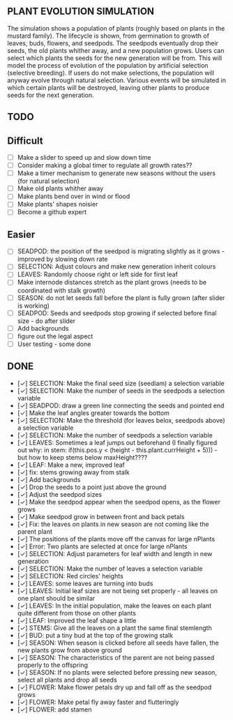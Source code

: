 ## PLANT EVOLUTION SIMULATION
The simulation shows a population of plants (roughly based on plants in the mustard family).
The lifecycle is shown, from germination to growth of leaves, buds, flowers, and seedpods.
The seedpods eventually drop their seeds, the old plants whither away, and a new population grows.
Users can select which plants the seeds for the new generation will be from.
This will model the process of evolution of the population by artificial selection (selective breeding).
If users do not make selections, the population will anyway evolve through natural selection.
Various events will be simulated in which certain plants will be destroyed, 
leaving other plants to produce seeds for the next generation.
## TODO
## Difficult
  - [ ] Make a slider to speed up and slow down time
  - [ ] Consider making a global timer to regulate all growth rates??
  - [ ] Make a timer mechanism to generate new seasons without the users (for natural selection)
  - [ ] Make old plants whither away
  - [ ] Make plants bend over in wind or flood
  - [ ] Make plants' shapes noisier
  - [ ] Become a github expert
## Easier
  - [ ] SEADPOD: the position of the seedpod is migrating slightly as it grows - improved by slowing down rate
  - [ ] SELECTION: Adjust colours and make new generation inherit colours 
  - [ ] LEAVES: Randomly choose right or left side for first leaf
  - [ ] Make internode distances stretch as the plant grows (needs to be coordinated with stalk growth) 
  - [ ] SEASON: do not let seeds fall before the plant is fully grown (after slider is working)
  - [ ] SEADPOD: Seeds and seedpods stop growing if selected before final size - do after slider
  - [ ] Add backgrounds
  - [ ] figure out the legal aspect
  - [ ] User testing - some done 

## DONE
  - [✓] SELECTION: Make the final seed size (seediam) a selection variable
  - [✓] SELECTION: Make the number of seeds in the seedpods a selection variable
  - [✓] SEADPOD: draw a green line connecting the seeds and pointed end
  - [✓] Make the leaf angles greater towards the bottom
  - [✓] SELECTION: Make the threshold (for leaves belox, seedpods above) a selection variable
  - [✓] SELECTION: Make the number of seedpods a selection variable
  - [✓] LEAVES: Sometimes a leaf jumps out beforehand (I finally figured out why: in stem: if(this.pos.y < (height - this.plant.currHeight + 5))) - but how to keep stems below maxHeight????
  - [✓] LEAF: Make a new, improved leaf
  - [✓] fix: stems growing away from stalk
  - [✓] Add backgrounds
  - [✓] Drop the seeds to a point just above the ground
  - [✓] Adjust the seedpod sizes
  - [✓] Make the seedpod appear when the seedpod opens, as the flower grows
  - [✓] Make seedpod grow in between front and back petals
  - [✓] Fix: the leaves on plants in new season are not coming like the parent plant
  - [✓] The positions of the plants move off the canvas for large nPlants
  - [✓] Error: Two plants are selected at once for large nPlants
  - [✓] SELECTION: Adjust parameters for leaf width and length in new generation
  - [✓] SELECTION: Make the number of leaves a selection variable
  - [✓] SELECTION: Red circles' heights 
  - [✓] LEAVES: some leaves are turning into buds
  - [✓] LEAVES: Initial leaf sizes are not being set properly - all leaves on one plant should be similar
  - [✓] LEAVES: In the initial population, make the leaves on each plant quite different from those on other plants
  - [✓] LEAF: Improved the leaf shape a little
  - [✓] STEMS: Give all the leaves on a plant the same final stemlength
  - [✓] BUD: put a tiny bud at the top of the growing stalk
  - [✓] SEASON: When season is clicked before all seeds have fallen, the new plants grow from above ground
  - [✓] SEASON: The characteristics of the parent are not being passed properly to the offspring
  - [✓] SEASON: If no plants were selected before pressing new season, select all plants and drop all seeds
  - [✓] FLOWER: Make flower petals dry up and fall off as the seedpod grows
  - [✓] FLOWER: Make petal fly away faster and flutteringly
  - [✓] FLOWER: add stamen
